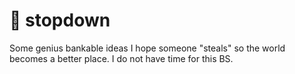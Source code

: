 # :poop: stopdown
Some genius bankable ideas I hope someone "steals" so the world becomes a better place. I do not have time for this BS.

